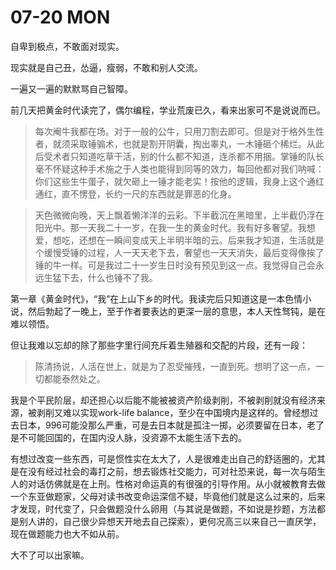 # 07-20 MON

自卑到极点，不敢面对现实。

现实就是自己丑，怂逼，瘦弱，不敢和别人交流。

一遍又一遍的默默骂自己智障。

前几天把黄金时代读完了，偶尔编程，学业荒废已久，看来出家可不是说说而已。

> 每次阉牛我都在场。对于一般的公牛，只用刀割去即可。但是对于格外生性者，就须采取锤骟术，也就是割开阴囊，掏出睾丸，一木锤砸个稀烂。从此后受术者只知道吃草干活，别的什么都不知道，连杀都不用捆。掌锤的队长毫不怀疑这种手术施之于人类也能得到同等的效力，每回他都对我们呐喊：你们这些生牛蛋子，就欠砸上一锤才能老实！按他的逻辑，我身上这个通红通红，直不愣登，长约一尺的东西就是罪恶的化身。

> 天色微微向晚，天上飘着懒洋洋的云彩。下半截沉在黑暗里，上半截仍浮在阳光中。那一天我二十一岁，在我一生的黄金时代。我有好多奢望。我想爱，想吃，还想在一瞬间变成天上半明半暗的云。后来我才知道，生活就是个缓慢受锤的过程，人一天天老下去，奢望也一天天消失，最后变得像挨了锤的牛一样。可是我过二十一岁生日时没有预见到这一点。我觉得自己会永远生猛下去，什么也锤不了我。

  
第一章《黄金时代》，“我”在上山下乡的时代。我读完后只知道这是一本色情小说，然后勃起了一晚上，至于作者要表达的更深一层的意思，本人天性驽钝，是在难以领悟。

但让我难以忘却的除了那些字里行间充斥着生殖器和交配的片段，还有一段：

> 陈清扬说，人活在世上，就是为了忍受摧残，一直到死。想明了这一点，一切都能泰然处之。

我是个平民阶层，却还担心以后能不能被被资产阶级剥削，不被剥削就没有经济来源，被剥削又难以实现work-life balance，至少在中国境内是这样的。曾经想过去日本，996可能没那么严重，可是去日本就是孤注一掷，必须要留在日本，老了是不可能回国的，在国内没人脉，没资源不太能生活下去的。

有想过改变一些东西，可是惯性实在太大了，人是很难走出自己的舒适圈的，尤其是在没有经过社会的毒打之前，想去锻炼社交能力，可对社恐来说，每一次与陌生人的对话仿佛就是在上刑。性格对命运真的有很强的引导作用。从小就被教育去做一个东亚做题家，父母对读书改变命运深信不疑，毕竟他们就是这么过来的，后来才发现，时代变了，只会做题没什么卵用（与其说是做题，不如说是抄题，方法都是别人讲的，自己很少异想天开地去自己探索），更何况高三以来自己一直厌学，现在做题能力也大不如从前。

大不了可以出家嘛。


